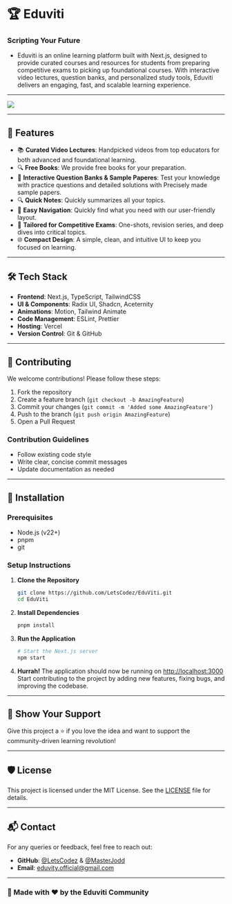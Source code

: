 # 🏆 Eduviti

### **Scripting Your Future**

- Eduviti is an online learning platform built with Next.js, designed to provide curated courses and resources for students from preparing competitive exams to picking up foundational courses. With interactive video lectures, question banks, and personalized study tools, Eduviti delivers an engaging, fast, and scalable learning experience.

---

![](https://eduviti.me/twitter-image.png)

---

## 🚀 Features

- 📚 **Curated Video Lectures**: Handpicked videos from top educators for both advanced and foundational learning.
- 🔍 **Free Books**: We provide free books for your preparation.
- 🧩 **Interactive Question Banks & Sample Paperes**: Test your knowledge with practice questions and detailed solutions with Precisely made sample papers.
- 🔍 **Quick Notes**: Quickly summarizes all your topics.
- 🧩 **Easy Navigation**: Quickly find what you need with our user-friendly layout.
- 🎯 **Tailored for Competitive Exams**: One-shots, revision series, and deep dives into critical topics.
- 🌐 **Compact Design**: A simple, clean, and intuitive UI to keep you focused on learning.

---

## 🛠️ Tech Stack

- **Frontend**: Next.js, TypeScript, TailwindCSS
- **UI & Components**: Radix UI, Shadcn, Aceternity
- **Animations**: Motion, Tailwind Animate
- **Code Management**: ESLint, Prettier
- **Hosting**: Vercel
- **Version Control**: Git & GitHub

---

## 🤝 Contributing

We welcome contributions! Please follow these steps:

1. Fork the repository
2. Create a feature branch (`git checkout -b AmazingFeature`)
3. Commit your changes (`git commit -m 'Added some AmazingFeature'`)
4. Push to the branch (`git push origin AmazingFeature`)
5. Open a Pull Request

### Contribution Guidelines

- Follow existing code style
- Write clear, concise commit messages
- Update documentation as needed

---

## 🔧 Installation

### Prerequisites

- Node.js (v22+)
- pnpm
- git

### Setup Instructions

1. **Clone the Repository**

   ```bash
   git clone https://github.com/LetsCodez/EduViti.git
   cd EduViti
   ```

2. **Install Dependencies**

   ```bash
   pnpm install
   ```

3. **Run the Application**
   ```bash
   # Start the Next.js server
   npm start
   ```
4. **Hurrah!** The application should now be running on [http://localhost:3000](http://localhost:3000)
   Start contributing to the project by adding new features, fixing bugs, and improving the codebase.

---

## 🌟 Show Your Support

Give this project a ⭐️ if you love the idea and want to support the community-driven learning revolution!

---

## 🛡️ License

This project is licensed under the MIT License. See the [LICENSE](LICENSE) file for details.

---

## 📬 Contact

For any queries or feedback, feel free to reach out:

- **GitHub**: [@LetsCodez](https://github.com/LetsCodez) & [@MasterJodd](https://github.com/MasterJodd)
- **Email**: eduvity.official@gmail.com

---

### 🙌 Made with ❤️ by the Eduviti Community
